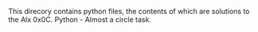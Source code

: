 This direcory contains python files, the contents of which are solutions to the Alx 0x0C. Python - Almost a circle task.


